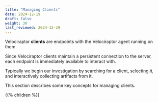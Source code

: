 ```yaml
---
title: "Managing Clients"
date: 2024-12-19
draft: false
weight: 30
last_reviewed: 2024-12-29
---
```


Velociraptor **clients** are endpoints with the Velociraptor agent running on
them.

Since Velociraptor clients maintain a persistent connection to the server, each
endpoint is immediately available to interact with.

Typically we begin our investigation by searching for a client, selecting it,
and interactively collecting artifacts from it.

This section describes some key concepts for managing clients.

{{% children %}}

